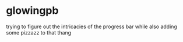 # glowingpb
trying to figure out the intricacies of the progress bar while also adding some pizzazz to that thang 
